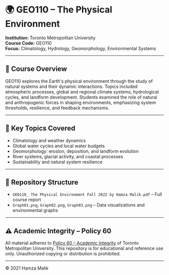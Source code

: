 # 🌍 GEO110 – The Physical Environment

**Institution:** Toronto Metropolitan University  
**Course Code:** GEO110  
**Focus:** Climatology, Hydrology, Geomorphology, Environmental Systems

---

## 📘 Course Overview

GEO110 explores the Earth's physical environment through the study of natural systems and their dynamic interactions. Topics included atmospheric processes, global and regional climate systems, hydrological cycles, and landform development. Students examined the role of natural and anthropogenic forces in shaping environments, emphasizing system thresholds, resilience, and feedback mechanisms.

---

## 🧠 Key Topics Covered

- Climatology and weather dynamics  
- Global water cycles and local water budgets  
- Geomorphology: erosion, deposition, and landform evolution  
- River systems, glacial activity, and coastal processes  
- Sustainability and natural system resilience

---

## 📁 Repository Structure

- `GEO110_ The Physical Environment Fall 2022 by Hamza Malik.pdf` – Full course report  
- `Graph01.png`, `Graph02.png`, `Graph03.png` – Data visualizations and environmental graphs

---

## ⚠️ Academic Integrity – Policy 60

All material adheres to [Policy 60 – Academic Integrity](https://www.torontomu.ca/senate/policies/pol60.pdf) of Toronto Metropolitan University. This repository is for educational and reference use only. Unauthorized copying or distribution is prohibited.

---

© 2021 Hamza Malik
